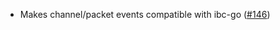 - Makes channel/packet events compatible with ibc-go
  ([#146](https://github.com/cosmos/ibc-rs/issues/146))
